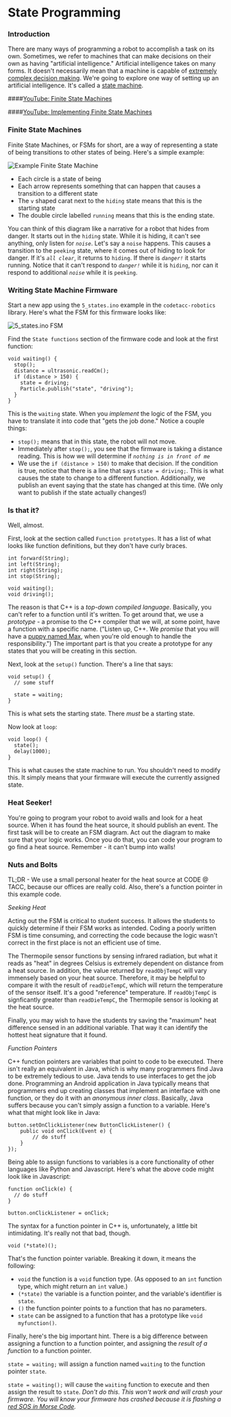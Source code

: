 # State Programming

### Introduction

There are many ways of programming a robot to accomplish a task on its own. Sometimes, we refer to machines that can make decisions on their own as having "artificial intelligence."  Artificial intelligence takes on many forms. It doesn't necessarily mean that a machine is capable of [extremely complex decision making](http://vignette2.wikia.nocookie.net/pixar/images/c/ce/Wall-E_Cubecolors.jpg/revision/latest?cb=20090615011459). We're going to explore one way of setting up an artificial intelligence. It's called a [state machine](https://en.wikipedia.org/wiki/Finite-state_machine).

####[YouTube: Finite State Machines](https://youtu.be/nFOjkE7S404?list=PL6EGewlWkUIBzgkgeVXeXmx9rVw0wkJYB)

####[YouTube: Implementing Finite State Machines](https://youtu.be/pxaIyNbcPrA?list=PL6EGewlWkUIBzgkgeVXeXmx9rVw0wkJYB)


### Finite State Machines

Finite State Machines, or FSMs for short, are a way of representing a state of being transitions to other states of being. Here's a simple example:

![Example Finite State Machine](./fsm.png)

- Each circle is a state of being
- Each arrow represents something that can happen that causes a transition to a different state
- The `v` shaped carat next to the `hiding` state means that this is the starting state
- The double circle labelled `running` means that this is the ending state.

You can think of this diagram like a narrative for a robot that hides from danger. It starts out in the `hiding` state. While it is hiding, it can't see anything, only listen for _`noise`_. Let's say a `noise` happens. This causes a transition to the `peeking` state, where it comes out of hiding to look for danger. If it's _`all clear`_, it returns to `hiding`. If there is _`danger!`_ it starts running. Notice that it can't respond to _`danger!`_ while it is `hiding`, nor can it respond to additional _`noise`_ while it is `peeking`. 

### Writing State Machine Firmware

Start a new app using the `5_states.ino` example in the `codetacc-robotics` library. Here's what the FSM for this firmware looks like:

![5_states.ino FSM](./5_states.png)

Find the `State functions` section of the firmware code and look at the first function:

```
void waiting() {
  stop();
  distance = ultrasonic.readCm();
  if (distance > 150) {
    state = driving;
    Particle.publish("state", "driving");
  }
}
```

This is the `waiting` state. When you _implement_ the logic of the FSM, you have to translate it into code that "gets the job done." Notice a couple things:

- `stop();` means that in this state, the robot will not move.
- Immediately after `stop();`, you see that the firmware is taking a distance reading. This is how we will determine if _`nothing is in front of me`_
- We use the `if (distance > 150)` to make that decision. If the condition is true, notice that there is a line that says `state = driving;`. This is what causes the state to change to a different function. Additionally, we publish an event saying that the state has changed at this time. (We only want to publish if the state actually changes!)

### Is that it?

Well, almost. 

First, look at the section called `Function prototypes`. It has a list of what looks like function definitions, but they don't have curly braces.

```
int forward(String);
int left(String);
int right(String);
int stop(String);

void waiting();
void driving();
```

The reason is that C++ is a _top-down compiled language_. Basically, you can't refer to a function until it's written. To get around that, we use a _prototype_ - a promise to the C++ compiler that we will, at some point, have a function with a specific name. ("Listen up, C++. We _promise_ that you will have a [puppy named Max](https://i.ytimg.com/vi/Ez2OSSgCMlM/maxresdefault.jpg), when you're old enough to handle the responsibility.") The important part is that you create a prototype for any states that you will be creating in this section.

Next, look at the `setup()` function. There's a line that says:

```
void setup() {
  // some stuff
  
  state = waiting;
}
```
This is what sets the starting state. There _must_ be a starting state.

Now look at `loop`:

```
void loop() {
  state();
  delay(1000);
}
```

This is what causes the state machine to run. You shouldn't need to modify this. It simply means that your firmware will execute the currently assigned state.

### Heat Seeker!

You're going to program your robot to avoid walls and look for a heat source. When it has found the heat source, it should publish an event. The first task will be to create an FSM diagram. Act out the diagram to make sure that your logic works. Once you do that, you can code your program to go find a heat source. Remember - it can't bump into walls!

### Nuts and Bolts

TL;DR - We use a small personal heater for the heat source at CODE @ TACC, because our offices are really cold. Also, there's a function pointer in this example code.

_Seeking Heat_

Acting out the FSM is critical to student success. It allows the students to quickly determine if their FSM works as intended. Coding a poorly written FSM is time consuming, and correcting the code because the logic wasn't correct in the first place is not an efficient use of time.

The Thermopile sensor functions by sensing infrared radiation, but what it reads as "heat" in degrees Celsius is extremely dependent on distance from a heat source. In addition, the value returned by `readObjTempC` will vary immensely based on your heat source. Therefore, it may be helpful to compare it with the result of `readDieTempC`, which will return the temperature of the sensor itself. It's a good "reference" temperature. If `readObjTempC` is signficantly greater than `readDieTempC`, the Thermopile sensor is looking at the heat source.
 
Finally, you may wish to have the students try saving the "maximum" heat difference sensed in an additional variable. That way it can identify the hottest heat signature that it found.

_Function Pointers_

C++ function pointers are variables that point to code to be executed. There isn't really an equivalent in Java, which is why many programmers find Java to be extremely tedious to use. Java tends to use interfaces to get the job done. Programming an Android application in Java typically means that programmers end up creating classes that implement an interface with one function, or they do it with an _anonymous inner class_. Basically, Java suffers because you can't simply assign a function to a variable. Here's what that might look like in Java:

```
button.setOnClickListener(new ButtonClickListener() {
    public void onClick(Event e) {
    	// do stuff
    }
});
```

Being able to assign functions to variables is a core functionality of other languages like Python and Javascript. Here's what the above code might look like in Javascript:

```
function onClick(e) {
  // do stuff
}

button.onClickListener = onClick;
```

The syntax for a function pointer in C++ is, unfortunately, a little bit intimidating. It's really not that bad, though.

```
void (*state)();
```

That's the function pointer variable. Breaking it down, it means the following:

- `void` the function is a `void` function type. (As opposed to an `int` function type, which might return an `int` value.)
- `(*state)` the variable is a function pointer, and the variable's identifier is `state`.
- `()` the function pointer points to a function that has no parameters.
- `state` can be assigned to a function that has a prototype like `void myfunction()`.

Finally, here's the big important hint. There is a big difference between assigning a function to a function pointer, and assigning the _result of a function_ to a function pointer.

`state = waiting;` will assign a function named `waiting` to the function pointer `state`.

`state = waiting();` will cause the `waiting` function to execute and then assign the result to `state`. _Don't do this. This won't work and will crash your firmware. You will know your firmware has crashed because it is flashing a [red SOS in Morse Code](https://docs.particle.io/guide/getting-started/modes/photon/#red-flash-sos)._